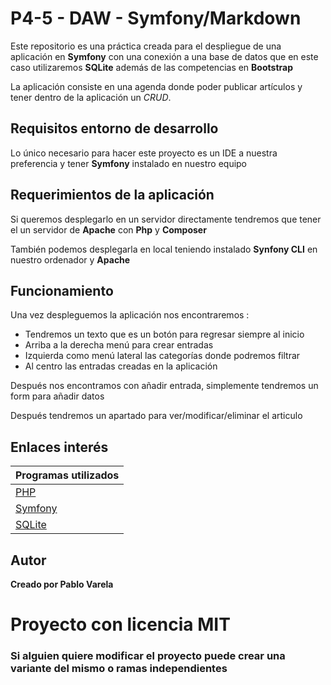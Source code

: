 # P4-5 - DAW - Symfony/Markdown

Este repositorio es una práctica creada para el despliegue de una aplicación en **Symfony** con una conexión a una base de datos que en este caso utilizaremos **SQLite** además de las competencias en **Bootstrap**

La aplicación consiste en una agenda donde poder publicar artículos y tener dentro de la aplicación un *CRUD*.

## Requisitos entorno de desarrollo

Lo único necesario para hacer este proyecto es un IDE a nuestra preferencia y tener **Symfony** instalado en nuestro equipo

## Requerimientos de la aplicación

Si queremos desplegarlo en un servidor directamente tendremos que tener el un servidor de **Apache** con **Php** y **Composer**

También podemos desplegarla en local teniendo instalado **Synfony CLI** en nuestro ordenador y **Apache**

## Funcionamiento

Una vez despleguemos la aplicación nos encontraremos :
 * Tendremos un texto que es un botón para regresar siempre al inicio
 * Arriba a la derecha menú para crear entradas
 * Izquierda como menú lateral las categorías donde podremos filtrar
 * Al centro las entradas creadas en la aplicación

Después nos encontramos con añadir entrada, simplemente tendremos un form para añadir datos

Después tendremos un apartado para ver/modificar/eliminar el articulo

## Enlaces interés
|Programas utilizados|
| ----------- |
| [PHP](https://www.php.net/)|
| [Symfony](https://symfony.com/)|
| [SQLite](https://www.sqlite.org/index.html)|

## Autor

**Creado por Pablo Varela**

# Proyecto con licencia MIT

### Si alguien quiere modificar el proyecto puede crear una variante del mismo o ramas independientes
